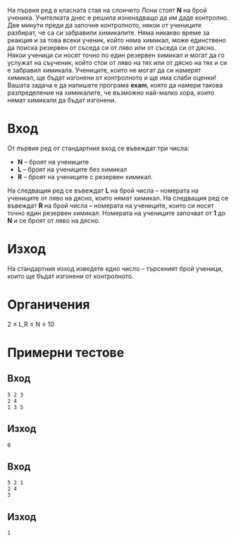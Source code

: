 На първия ред в класната стая на слончето Лони стоят **N** на брой ученика. Учителката днес е решила изненадващо да им даде контролно. Две минути преди да започне контролното, някои от учениците разбират, че са си забравили химикалите. Няма никакво време за реакция и за това всеки ученик, който няма химикал, може единствено да поиска резервен от съседа си от ляво или от съседа си от дясно. Някои ученици си носят точно по един резервен химикал и могат да го услужат на съученик, който стои от ляво на тях или от дясно на тях и си е забравил химикала. Учениците, които не могат да си намерят химикал, ще бъдат изгонени от контролното и ще има слаби оценки!
Вашата задача е да напишете програма **exam**, която да намери такова разпределение на химикалите, че възможно най-малко хора, които нямат химикали да бъдат изгонени.

# Вход
От първия ред от стандартния вход се въвеждат три числа: 
-	**N** – броят на учениците
-	**L** – броят на учениците без химикал
-	**R** – броят на учениците с резервен химикал. 

На следващия ред се въвеждат **L** на брой числа – номерата на учениците от ляво на дясно, които нямат химикал. На следващия ред се въвеждат **R** на брой числа – номерата на учениците, които си носят точно един резервен химикал. Номерата на учениците започват от **1** до **N** и се броят от ляво на дясно.

# Изход
На стандартния изход изведете едно число – търсеният брой ученици, които ще бъдат изгонени от контролното.

# Органичения
2 ≤ L,R ≤ N ≤ 10

# Примерни тестове
## Вход
```
5 2 3 
2 4
1 3 5
```
## Изход
```
0
```
## Вход
```
5 2 1
2 4
3
```
## Изход
```
1
```
